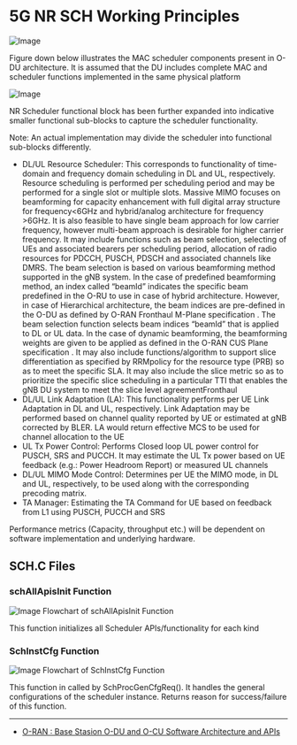 # 5G NR SCH Working Principles

![Image](https://docs.o-ran-sc.org/projects/o-ran-sc-o-du-l2/en/latest/_images/ODUArch.jpg)

Figure down below illustrates the MAC scheduler components present in O-DU architecture. It is assumed that the DU includes complete MAC and scheduler functions implemented in the same physical platform

![Image](https://raw.githubusercontent.com/bmw-ece-ntust/internship/2024-TEEP-24-Reyhan/Images/MAC%20Scheduler%20Component.png)

NR Scheduler functional block has been further expanded into indicative smaller functional sub-blocks to capture the scheduler functionality.  

Note: An actual implementation may divide the scheduler into functional sub-blocks differently.

* DL/UL Resource Scheduler: This corresponds to functionality of time-domain and frequency domain scheduling in DL and UL, respectively. Resource scheduling is performed per scheduling period and may be performed for a single slot or multiple slots. Massive MIMO focuses on beamforming for capacity enhancement with full digital array structure for frequency<6GHz and hybrid/analog architecture for frequency >6GHz. It is also feasible to have single beam approach for low carrier frequency, however multi-beam approach is desirable for higher carrier frequency. It may include functions such as beam selection, selecting of UEs and associated bearers per scheduling period, allocation of radio resources for PDCCH, PUSCH, PDSCH and associated channels like DMRS. The beam selection is based on various beamforming method supported in the gNB system. In the case of predefined beamforming method, an index called “beamId” indicates the specific beam predefined in the O-RU to use in case of hybrid architecture. However, in case of Hierarchical architecture, the beam indices are pre-defined in the O-DU as defined by O-RAN Fronthaul M-Plane specification . The beam selection function selects beam indices “beamId” that is applied to DL or UL data. In the case of dynamic beamforming, the beamforming weights are given to be applied as defined in the O-RAN CUS Plane specification . It may also include functions/algorithm to support slice differentiation as specified by RRMpolicy for the resource type (PRB) so as to meet the specific SLA. It may also include the slice metric so as to prioritize the specific slice scheduling in a particular TTI that enables the gNB DU system to meet the slice level agreementFronthaul
* DL/UL Link Adaptation (LA): This functionality performs per UE Link Adaptation in DL and UL, respectively. Link Adaptation may be performed based on channel quality reported by UE or estimated at gNB corrected by BLER. LA would return effective MCS to be used for channel allocation to the UE
* UL Tx Power Control: Performs Closed loop UL power control for PUSCH, SRS and PUCCH. It may estimate the UL Tx power based on UE feedback (e.g.: Power Headroom Report) or measured UL channels
* DL/UL MIMO Mode Control: Determines per UE the MIMO mode, in DL and UL, respectively, to be used along with the corresponding precoding matrix. 
* TA Manager: Estimating the TA Command for UE based on feedback from L1 using PUSCH, PUCCH and SRS
  
Performance metrics (Capacity, throughput etc.) will be dependent on software implementation and underlying hardware.

## SCH.C Files

### schAllApisInit Function

![Image](https://raw.githubusercontent.com/bmw-ece-ntust/internship/2024-TEEP-24-Reyhan/Images/schAllApisInit_SCH.png)
Flowchart of schAllApisInit Function

This function initializes all Scheduler APIs/functionality for each kind

### SchInstCfg Function

![Image](https://raw.githubusercontent.com/bmw-ece-ntust/internship/2024-TEEP-24-Reyhan/Images/SchInstCfg_SCH.png)
Flowchart of SchInstCfg Function

This function in called by SchProcGenCfgReq(). It handles the general configurations of the scheduler instance. Returns reason for success/failure of this function.

---
* [O-RAN : Base Stasion O-DU and O-CU Software Architecture and APIs](https://www.o-ran.org/blog/57-new-or-updated-o-ran-specifications-released-since-march-2023)
